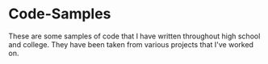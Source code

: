 # Code-Samples
These are some samples of code that I have written throughout high school and college. They have been taken from various projects that I've worked on. 
